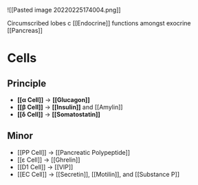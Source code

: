 ![[Pasted image 20220225174004.png]]

Circumscribed lobes c [[Endocrine]] functions amongst exocrine [[Pancreas]]

# Cells
## Principle
- **[[α Cell]]** → **[[Glucagon]]**
- **[[β Cell]]** → **[[Insulin]]** and [[Amylin]]
- **[[δ Cell]]** → **[[Somatostatin]]**

## Minor
- [[PP Cell]] → [[Pancreatic Polypeptide]]
- [[ε Cell]] → [[Ghrelin]]
- [[D1 Cell]] → [[VIP]]
- [[EC Cell]] → [[Secretin]], [[Motilin]], and [[Substance P]]